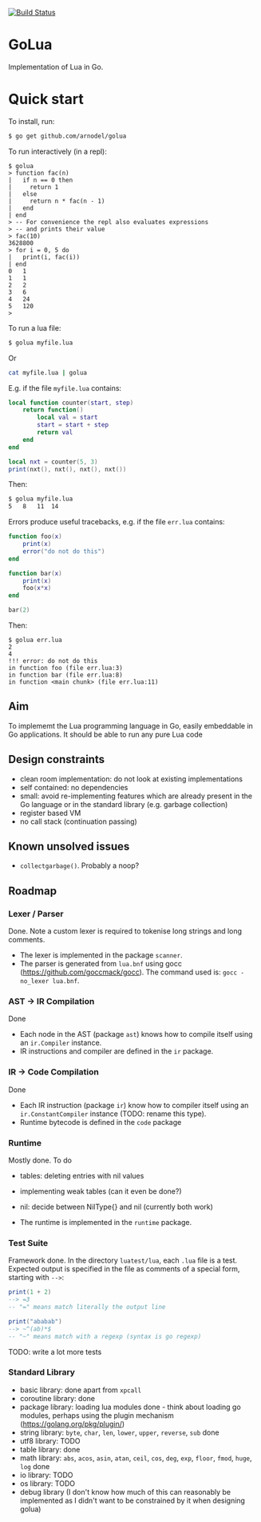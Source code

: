 [![Build Status](https://travis-ci.com/arnodel/golua.svg?branch=master)](https://travis-ci.com/arnodel/golua)

# GoLua

Implementation of Lua in Go.

# Quick start

To install, run:

```sh
$ go get github.com/arnodel/golua
```

To run interactively (in a repl):

```
$ golua
> function fac(n)
|   if n == 0 then
|     return 1
|   else
|     return n * fac(n - 1)
|   end
| end
> -- For convenience the repl also evaluates expressions
> -- and prints their value
> fac(10)
3628800
> for i = 0, 5 do
|   print(i, fac(i))
| end
0	1
1	1
2	2
3	6
4	24
5	120
>
```

To run a lua file:

```sh
$ golua myfile.lua
```

Or

```sh
cat myfile.lua | golua
```

E.g. if the file `myfile.lua` contains:

```lua
local function counter(start, step)
    return function()
        local val = start
        start = start + step
        return val
    end
end

local nxt = counter(5, 3)
print(nxt(), nxt(), nxt(), nxt())
```

Then:

```sh
$ golua myfile.lua
5	8	11	14
```

Errors produce useful tracebacks, e.g. if the file `err.lua` contains:

```lua
function foo(x)
    print(x)
    error("do not do this")
end

function bar(x)
    print(x)
    foo(x*x)
end

bar(2)
```

Then:

```
$ golua err.lua
2
4
!!! error: do not do this
in function foo (file err.lua:3)
in function bar (file err.lua:8)
in function <main chunk> (file err.lua:11)
```

## Aim

To implememt the Lua programming language in Go, easily embeddable in
Go applications.  It should be able to run any pure Lua code

## Design constraints

* clean room implementation: do not look at existing implementations
* self contained: no dependencies
* small: avoid re-implementing features which are already present in
  the Go language or in the standard library (e.g. garbage collection)
* register based VM
* no call stack (continuation passing)

## Known unsolved issues

* `collectgarbage()`. Probably a noop?

## Roadmap

### Lexer / Parser

Done. Note a custom lexer is required to tokenise long strings and
long comments.

* The lexer is implemented in the package `scanner`.
* The parser is generated from `lua.bnf` using gocc
  (https://github.com/goccmack/gocc). The command used is:
  `gocc -no_lexer lua.bnf`.

### AST -> IR Compilation

Done

* Each node in the AST (package `ast`) knows how to compile itself
  using an `ir.Compiler` instance.
* IR instructions and compiler are defined in the `ir` package.

### IR -> Code Compilation

Done

* Each IR instruction (package `ir`) know how to compiler itself using
  an `ir.ConstantCompiler` instance (TODO: rename this type).
* Runtime bytecode is defined in the `code` package

### Runtime

Mostly done.  To do
* tables: deleting entries with nil values
* implementing weak tables (can it even be done?)
* nil: decide between NilType{} and nil (currently both work)

* The runtime is implemented in the `runtime` package.

### Test Suite

Framework done. In the directory `luatest/lua`, each `.lua` file is a
test. Expected output is specified in the file as comments of a
special form, starting with `-->`:

```lua
print(1 + 2)
--> =3
-- "=" means match literally the output line

print("ababab")
--> ~^(ab)*$
-- "~" means match with a regexp (syntax is go regexp)
```

TODO: write a lot more tests

### Standard Library

* basic library: done apart from `xpcall`
* coroutine library: done
* package library: loading lua modules done - think about loading go
  modules, perhaps using the plugin mechanism
  (https://golang.org/pkg/plugin/)
* string library: `byte`, `char`, `len`, `lower`, `upper`, `reverse`,
  `sub` done
* utf8 library: TODO
* table library: done
* math library: `abs`, `acos`, `asin`, `atan`, `ceil`, `cos`, `deg`,
  `exp`, `floor`, `fmod`, `huge`, `log` done
* io library: TODO
* os library: TODO
* debug library (I don't know how much of this can reasonably be
  implemented as I didn't want to be constrained by it when designing
  golua)
